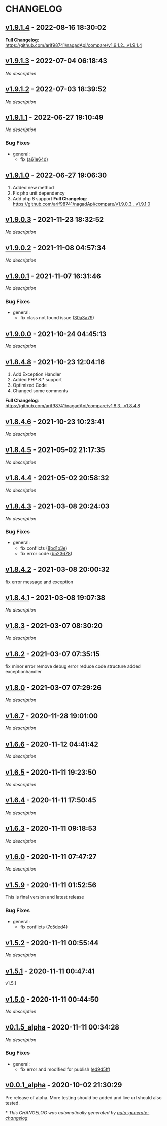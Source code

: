 # CHANGELOG

## [v1.9.1.4](https://github.com/arif98741/nagadApi/releases/tag/v1.9.1.4) - 2022-08-16 18:30:02

**Full Changelog**: https://github.com/arif98741/nagadApi/compare/v1.9.1.2...v1.9.1.4

## [v1.9.1.3](https://github.com/arif98741/nagadApi/releases/tag/v1.9.1.3) - 2022-07-04 06:18:43

*No description*

## [v1.9.1.2](https://github.com/arif98741/nagadApi/releases/tag/v1.9.1.2) - 2022-07-03 18:39:52

*No description*

## [v1.9.1.1](https://github.com/arif98741/nagadApi/releases/tag/v1.9.1.1) - 2022-06-27 19:10:49

*No description*

### Bug Fixes

- general:
  - fix ([a61e64d](https://github.com/arif98741/nagadApi/commit/a61e64d4262fd26c0a5fb04cedba965a4e54e3a3))

## [v1.9.1.0](https://github.com/arif98741/nagadApi/releases/tag/v1.9.1.0) - 2022-06-27 19:06:30

1. Added new method
2. Fix php unit dependency
3. Add php 8 support
**Full Changelog**: https://github.com/arif98741/nagadApi/compare/v1.9.0.3...v1.9.1.0

## [v1.9.0.3](https://github.com/arif98741/nagadApi/releases/tag/v1.9.0.3) - 2021-11-23 18:32:52

*No description*

## [v1.9.0.2](https://github.com/arif98741/nagadApi/releases/tag/v1.9.0.2) - 2021-11-08 04:57:34

*No description*

## [v1.9.0.1](https://github.com/arif98741/nagadApi/releases/tag/v1.9.0.1) - 2021-11-07 16:31:46

*No description*

### Bug Fixes

- general:
  - fix class not found issue ([30a3a79](https://github.com/arif98741/nagadApi/commit/30a3a792caf9099e95cd0b35c4bfef8928f278d9))

## [v1.9.0.0](https://github.com/arif98741/nagadApi/releases/tag/v1.9.0.0) - 2021-10-24 04:45:13

*No description*

## [v1.8.4.8](https://github.com/arif98741/nagadApi/releases/tag/v1.8.4.8) - 2021-10-23 12:04:16

1. Add Exception Handler
2. Added PHP 8.* support
3. Optimized Code
4. Changed some comments

**Full Changelog**: https://github.com/arif98741/nagadApi/compare/v1.8.3...v1.8.4.8

## [v1.8.4.6](https://github.com/arif98741/nagadApi/releases/tag/v1.8.4.6) - 2021-10-23 10:23:41

*No description*

## [v1.8.4.5](https://github.com/arif98741/nagadApi/releases/tag/v1.8.4.5) - 2021-05-02 21:17:35

*No description*

## [v1.8.4.4](https://github.com/arif98741/nagadApi/releases/tag/v1.8.4.4) - 2021-05-02 20:58:32

*No description*

## [v1.8.4.3](https://github.com/arif98741/nagadApi/releases/tag/v1.8.4.3) - 2021-03-08 20:24:03

*No description*

### Bug Fixes

- general:
  - fix conflicts ([8bd1b3e](https://github.com/arif98741/nagadApi/commit/8bd1b3ea515d8d56e8db7000a0769258a7b5245d))
  - fix error code ([b523678](https://github.com/arif98741/nagadApi/commit/b523678aa34fc8101c8c63b2b0171acb578896b1))

## [v1.8.4.2](https://github.com/arif98741/nagadApi/releases/tag/v1.8.4.2) - 2021-03-08 20:00:32

fix error message and exception

## [v1.8.4.1](https://github.com/arif98741/nagadApi/releases/tag/v1.8.4.1) - 2021-03-08 19:07:38

*No description*

## [v1.8.3](https://github.com/arif98741/nagadApi/releases/tag/v1.8.3) - 2021-03-07 08:30:20

*No description*

## [v1.8.2](https://github.com/arif98741/nagadApi/releases/tag/v1.8.2) - 2021-03-07 07:35:15

fix minor error
remove debug error
reduce code structure
added exceptionhandler

## [v1.8.0](https://github.com/arif98741/nagadApi/releases/tag/v1.8.0) - 2021-03-07 07:29:26

*No description*

## [v1.6.7](https://github.com/arif98741/nagadApi/releases/tag/v1.6.7) - 2020-11-28 19:01:00

*No description*

## [v1.6.6](https://github.com/arif98741/nagadApi/releases/tag/v1.6.6) - 2020-11-12 04:41:42

*No description*

## [v1.6.5](https://github.com/arif98741/nagadApi/releases/tag/v1.6.5) - 2020-11-11 19:23:50

*No description*

## [v1.6.4](https://github.com/arif98741/nagadApi/releases/tag/v1.6.4) - 2020-11-11 17:50:45

*No description*

## [v1.6.3](https://github.com/arif98741/nagadApi/releases/tag/v1.6.3) - 2020-11-11 09:18:53

*No description*

## [v1.6.0](https://github.com/arif98741/nagadApi/releases/tag/v1.6.0) - 2020-11-11 07:47:27

*No description*

## [v1.5.9](https://github.com/arif98741/nagadApi/releases/tag/v1.5.9) - 2020-11-11 01:52:56

This is final version and latest release

### Bug Fixes

- general:
  - fix conflicts ([7c5ded4](https://github.com/arif98741/nagadApi/commit/7c5ded44a46f7d40a1825c57971dd5c1b2a3a945))

## [v1.5.2](https://github.com/arif98741/nagadApi/releases/tag/v1.5.2) - 2020-11-11 00:55:44

*No description*

## [v1.5.1](https://github.com/arif98741/nagadApi/releases/tag/v1.5.1) - 2020-11-11 00:47:41

v1.5.1

## [v1.5.0](https://github.com/arif98741/nagadApi/releases/tag/v1.5.0) - 2020-11-11 00:44:50

*No description*

## [v0.1.5_alpha](https://github.com/arif98741/nagadApi/releases/tag/v0.1.5_alpha) - 2020-11-11 00:34:28

*No description*

### Bug Fixes

- general:
  - fix error and modified for publish ([ed9d5ff](https://github.com/arif98741/nagadApi/commit/ed9d5ffb5134a8d4fc66d936fc54f711086b01f9))

## [v0.0.1_alpha](https://github.com/arif98741/nagadApi/releases/tag/v0.0.1_alpha) - 2020-10-02 21:30:29

Pre release of alpha. More testing should be added and live url should also tested. 

\* *This CHANGELOG was automatically generated by [auto-generate-changelog](https://github.com/BobAnkh/auto-generate-changelog)*
